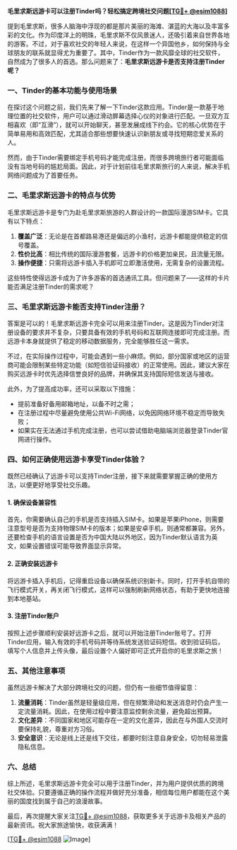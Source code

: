 **毛里求斯远游卡可以注册Tinder吗？轻松搞定跨境社交问题[[TG💪+ @esim1088](https://t.me/s/esim1088)]**

提到毛里求斯，很多人脑海中浮现的都是那片美丽的海滩、湛蓝的大海以及丰富多彩的文化。作为印度洋上的明珠，毛里求斯不仅风景迷人，还吸引着来自世界各地的游客。不过，对于喜欢社交的年轻人来说，在这样一个异国他乡，如何保持与全球朋友的联系就显得尤为重要了。其中，Tinder作为一款风靡全球的社交软件，自然成为了很多人的首选。那么问题来了：**毛里求斯远游卡是否支持注册Tinder呢？**

### 一、Tinder的基本功能与使用场景

在探讨这个问题之前，我们先来了解一下Tinder这款应用。Tinder是一款基于地理位置的社交软件，用户可以通过滑动屏幕选择心仪的对象进行匹配。一旦双方互相喜欢（即“互滑”），就可以开始聊天，甚至发展成线下约会。它的核心优势在于简单易用和高效匹配，尤其适合那些想要快速认识新朋友或寻找短期恋爱关系的人。

然而，由于Tinder需要绑定手机号码才能完成注册，而很多跨境旅行者可能面临没有当地号码的尴尬局面。因此，对于计划前往毛里求斯旅行的人来说，解决手机网络问题成为了首要任务。

### 二、毛里求斯远游卡的特点与优势

毛里求斯远游卡是专门为赴毛里求斯旅游的人群设计的一款国际漫游SIM卡。它具有以下特点：

1. **覆盖广泛**：无论是在首都路易港还是偏远的小渔村，远游卡都能提供稳定的信号覆盖。
2. **性价比高**：相比传统的国际漫游套餐，远游卡的价格更加亲民，且流量无限。
3. **操作便捷**：只需将远游卡插入手机即可立即激活使用，无需复杂的设置流程。

这些特性使得远游卡成为了许多游客的首选通讯工具。但问题来了——这样的卡片能否满足注册Tinder的需求呢？

### 三、毛里求斯远游卡能否支持Tinder注册？

答案是可以的！毛里求斯远游卡完全可以用来注册Tinder。这是因为Tinder对注册设备的要求并不复杂，只要具备有效的手机号码和互联网连接即可完成注册。而远游卡本身就提供了稳定的移动数据服务，完全能够胜任这一需求。

不过，在实际操作过程中，可能会遇到一些小麻烦。例如，部分国家或地区的运营商可能会限制某些特定功能（如短信验证码接收）的正常使用。因此，建议大家在购买远游卡时优先选择信誉良好的品牌，并确保其支持国际短信发送与接收。

此外，为了提高成功率，还可以采取以下措施：
- 提前准备好备用邮箱地址，以备不时之需；
- 在注册过程中尽量避免使用公共Wi-Fi网络，以免因网络环境不稳定而导致失败；
- 如果实在无法通过手机完成注册，也可以尝试借助电脑端浏览器登录Tinder官网进行操作。

### 四、如何正确使用远游卡享受Tinder体验？

既然已经确认了远游卡可以支持Tinder注册，接下来就需要掌握正确的使用方法，以便更好地享受社交乐趣。

#### 1. 确保设备兼容性
首先，你需要确认自己的手机是否支持插入SIM卡。如果是苹果iPhone，则需要注意型号是否为支持物理SIM卡的版本；如果是安卓手机，则通常都兼容。另外，还要检查手机的语言设置是否为中国大陆以外地区，因为Tinder默认语言为英文，如果设置错误可能导致界面显示异常。

#### 2. 正确安装远游卡
将远游卡插入手机后，记得重启设备以确保系统识别新卡。同时，打开手机自带的飞行模式开关，再关闭飞行模式，这样可以强制刷新网络状态，有助于更快地连接到本地基站。

#### 3. 注册Tinder账户
按照上述步骤顺利安装好远游卡之后，就可以开始注册Tinder账号了。打开Tinder应用，输入有效的手机号码并等待系统发送验证码短信。收到验证码后，填写个人信息并上传头像，最后设置个人偏好即可正式开启你的毛里求斯之旅！

### 五、其他注意事项

虽然远游卡解决了大部分跨境社交的问题，但仍有一些细节值得留意：

1. **流量消耗**：Tinder虽然是轻量级应用，但在频繁滑动和发送消息时仍会产生一定流量消耗。因此，在使用过程中要注意监控剩余流量，避免超出预算。
2. **文化差异**：不同国家和地区可能存在一定的文化差异，因此在与外国人交流时要保持礼貌，尊重对方习俗。
3. **安全意识**：无论是线上还是线下交往，都要时刻注意自身安全，切勿轻易泄露隐私信息。

### 六、总结

综上所述，毛里求斯远游卡完全可以用于注册Tinder，并为用户提供优质的跨境社交体验。只要遵循正确的操作流程并做好充分准备，相信每位用户都能在这个美丽的国度找到属于自己的浪漫故事。

最后，再次提醒大家关注[TG💪+ @esim1088](https://t.me/s/esim1088)，获取更多关于远游卡及相关产品的最新资讯。祝大家旅途愉快，收获满满！

[[TG💪+ @esim1088](https://t.me/s/esim1088) ![Image](https://i.postimg.cc/4NQfJmqS/Snipaste-2025-05-13-00-14-12.png)]